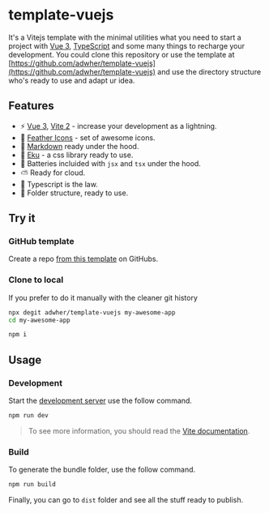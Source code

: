 # template-vuejs

It's a Vitejs template with the minimal utilities what you need to start a project with [Vue 3](https://v3.vuejs.org), [TypeScript](https://www.typescriptlang.org) and some many things to recharge your development. You could clone this repository or use the template at [https://github.com/adwher/template-vuejs](https://github.com/adwher/template-vuejs) and use the directory structure who's ready to use and adapt ur idea.

## Features

- ⚡️ [Vue 3](https://v3.vuejs.org), [Vite 2](https://vitejs.dev) - increase your development as a lightning.
- 🤩  [Feather Icons](https://github.com/adwher/featherweb) - set of awesome icons.
- 📖  [Markdown](https://github.com/antfu/vite-plugin-md) ready under the hood.
- 🎨  [Eku](https://github.com/ekucss/eku) - a css library ready to use.
- 🦄  Batteries incluided with `jsx` and `tsx` under the hood.
- ⛅  Ready for cloud.
- 🤖  Typescript is the law.
- 📁  Folder structure, ready to use.

## Try it

### GitHub template

Create a repo [from this template](https://github.com/adwher/template-vuejs/generate) on GitHubs.

### Clone to local

If you prefer to do it manually with the cleaner git history

```bash
npx degit adwher/template-vuejs my-awesome-app
cd my-awesome-app

npm i
```

## Usage

### Development

Start the [development server](https://vitejs.dev) use the follow command.

```bash
npm run dev
```

> To see more information, you should read the [Vite documentation](https://vitejs.dev/guide/#command-line-interface).

### Build

To generate the bundle folder, use the follow command.

```bash
npm run build
```

Finally, you can go to `dist` folder and see all the stuff ready to publish.